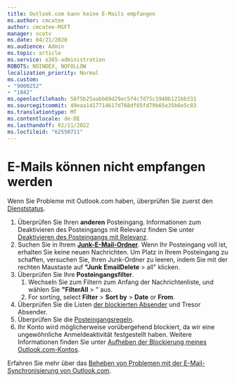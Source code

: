 ```yaml
---
title: Outlook.com kann keine E-Mails empfangen
ms.author: cmcatee
author: cmcatee-MSFT
manager: scotv
ms.date: 04/21/2020
ms.audience: Admin
ms.topic: article
ms.service: o365-administration
ROBOTS: NOINDEX, NOFOLLOW
localization_priority: Normal
ms.custom:
- "9000252"
- "1842"
ms.openlocfilehash: 58f5b25aabb69d29ec5f4c7d75c1940b121bb331
ms.sourcegitcommit: 49eaa1417714617d768df85fd79b65e35b6e5c83
ms.translationtype: MT
ms.contentlocale: de-DE
ms.lasthandoff: 02/11/2022
ms.locfileid: "62550711"
---
```

# <a name="unable-to-receive-email"></a>E-Mails können nicht empfangen werden

Wenn Sie Probleme mit Outlook.com haben, überprüfen Sie zuerst den [Dienststatus](https://go.microsoft.com/fwlink/p/?linkid=837482).

1. Überprüfen Sie Ihren **anderen** Posteingang. Informationen zum Deaktivieren des Posteingangs mit Relevanz finden Sie unter [Deaktivieren des Posteingangs mit Relevanz](https://support.office.com/article/f714d94d-9e63-4217-9ccb-6cb2986aa1b2). 
2. Suchen Sie in Ihrem [**Junk-E-Mail-Ordner**](https://outlook.live.com/mail/junkemail). Wenn Ihr Posteingang voll ist, erhalten Sie keine neuen Nachrichten. Um Platz in Ihrem Posteingang zu schaffen, versuchen Sie, Ihren Junk-Ordner zu leeren, indem Sie mit der rechten Maustaste auf **"Junk** **EmailDelete** >  all" klicken.
3. Überprüfen Sie Ihre **Posteingangsfilter**. 
    1. Wechseln Sie zum Filtern zum Anfang der Nachrichtenliste, und wählen Sie **"FilterAll** > " aus.
    2. For sorting, select **Filter** > **Sort by** > **Date** or **From**.
4. Überprüfen Sie die Listen [der blockierten Absender](https://outlook.live.com/mail/options/mail/junkEmail) und Tresor Absender.
5. Überprüfen Sie die [Posteingangsregeln](https://outlook.live.com/mail/options/mail/rules).
6. Ihr Konto wird möglicherweise vorübergehend blockiert, da wir eine ungewöhnliche Anmeldeaktivität festgestellt haben. Weitere Informationen finden Sie unter [Aufheben der Blockierung meines Outlook.com-Kontos](https://support.office.com/article/f4ad2701-d166-4d8b-8a6a-9af2a1f8a4c4).

Erfahren Sie mehr über das [Beheben von Problemen mit der E-Mail-Synchronisierung von Outlook.com](https://support.office.com/article/d39e3341-8d79-4bf1-b3c7-ded602233642).